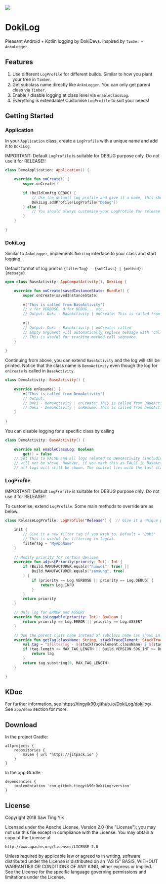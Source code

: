 [![](https://jitpack.io/v/tingyik90/DokiLog.svg)](https://jitpack.io/#tingyik90/DokiLog)

# DokiLog
Pleasant Android + Kotlin logging by DokiDevs. Inspired by `Timber` + `AnkoLogger`.

## Features
1. Use different `LogProfile` for different builds. Similar to how you plant your tree in `Timber`.
2. Get subclass name directly like `AnkoLogger`. You can only get parent class via `Timber`.
3. Enable / disable logging at class level via `enableClassLog`.
4. Everything is extendable! Customise `LogProfile` to suit your needs!

## Getting Started
### Application
In your `Application` class, create a `LogProfile` with a unique name and add it to `DokiLog`.

IMPORTANT: Default `LogProfile` is suitable for DEBUG purpose only. Do not use it for RELEASE!! 

```kotlin
class DemoApplication: Application() {

    override fun onCreate() {
        super.onCreate()
        
        if (BuildConfig.DEBUG) {
            // Use the default log profile and give it a name, this should be sufficient for most cases.
            DokiLog.addProfile(LogProfile("Debug"))
        } else {
            // You should always customise your LogProfile for release use!! Beware of information leak!!!
        }
    }
    
}
```

### DokiLog
Similar to `AnkoLogger`, implements `DokiLog` interface to your class and start logging!

Default format of log print is `{filterTag} - {subClass} | {method}: {message}`

```kotlin
open class BaseActivity: AppCompatActivity(), DokiLog {

    override fun onCreate(savedInstanceState: Bundle?) {
        super.onCreate(savedInstanceState)
        
        v("This is called from BaseActivity")
        // v for VERBOSE, d for DEBUG... etc.
        // Output: Doki - BaseActivity | onCreate: This is called from BaseActivity
        
        v()
        // Output: Doki - BaseActivity | onCreate: called
        // Empty argument will automatically replace message with 'called'.
        // This is useful for tracking method call sequence.
    }
    
}
```

Continuing from above, you can extend `BaseActivity` and the log will still be printed.
Notice that the class name is `DemoActivity` even though the log for `onCreate` is called in `BaseActivity`.

```kotlin
class DemoActivity: BaseActivity() {
    
    override onResume() {
        v("This is called from DemoActivity")
        // Output:
        // Doki - DemoActivity | onCreate: This is called from BaseActivity
        // Doki - DemoActivity | onResume: This is called from DemoActivity
    }
    
}
```

You can disable logging for a specific class by calling

```kotlin
class DemoActivity: BaseActivity() {
    
    override val enableClassLog: Boolean
        get() = false
    // Set this to FALSE and all logs related to DemoActivity (including those called in BaseActivity)
    // will not be shown. However, if you mark this as FALSE in BaseActivity, and TRUE in DemoActivity,
    // all logs will still be shown. The control lies with the last class which overrides this value.
```

### LogProfile
IMPORTANT: Default `LogProfile` is suitable for DEBUG purpose only. Do not use it for RELEASE!!

To customise, extend `LogProfile`. Some main methods to override are as below.

```kotlin
class ReleaseLogProfile: LogProfile("Release") {  // Give it a unique profile name

    init {
        // Give it a new filter tag if you wish to. Default = "Doki"
        // This is useful for filtering in logcat.
        filterTag = "MyAppName"
    }
    
    // Modify priority for certain devices
    override fun adjustPriority(priority: Int): Int {
        if (Build.MANUFACTURER.equals("huawei", true) ||
            Build.MANUFACTURER.equals("samsung", true)
        ) {
            if (priority == Log.VERBOSE || priority == Log.DEBUG) {
                return Log.INFO
            }
        }
        return priority
    }

    // Only log for ERROR and ASSERT
    override fun isLoggable(priority: Int): Boolean {
        return priority == Log.ERROR || priority == Log.ASSERT
    }

    // Use the parent class name instead of subclass name (as shown in example above)
    override fun getTag(className: String, stackTraceElement: StackTraceElement): String {
        val tag = "$filterTag - ${stackTraceElement.className} | ${stackTraceElement.methodName}"
        if (tag.length <= MAX_TAG_LENGTH || Build.VERSION.SDK_INT >= Build.VERSION_CODES.N) {
            return tag
        }
        return tag.substring(0, MAX_TAG_LENGTH)
    }

}
```

## KDoc
For further information, see https://tingyik90.github.io/DokiLog/dokilog/.
See `app/demo` section for more.

## Download
In the project Gradle:
```Gradle
allprojects {
    repositories {
        maven { url "https://jitpack.io" }
    }
}
```

In the app Gradle:
```Gradle
dependencies {
    implementation 'com.github.tingyik90:DokiLog:version'
}
```

## License
Copyright 2018 Saw Ting Yik

Licensed under the Apache License, Version 2.0 (the "License");
you may not use this file except in compliance with the License.
You may obtain a copy of the License at

    http://www.apache.org/licenses/LICENSE-2.0

Unless required by applicable law or agreed to in writing, software
distributed under the License is distributed on an "AS IS" BASIS,
WITHOUT WARRANTIES OR CONDITIONS OF ANY KIND, either express or implied.
See the License for the specific language governing permissions and
limitations under the License.
